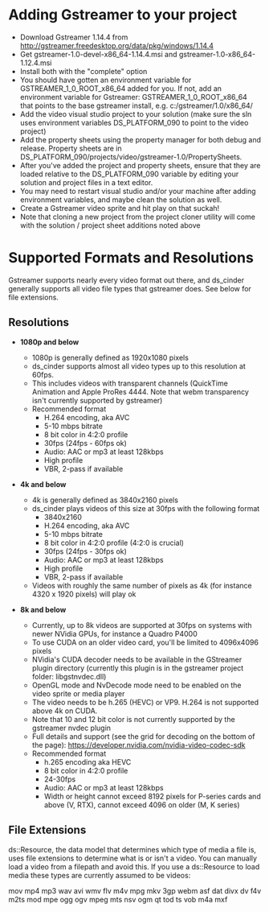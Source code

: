 Adding Gstreamer to your project
================================

* Download Gstreamer 1.14.4 from http://gstreamer.freedesktop.org/data/pkg/windows/1.14.4
* Get gstreamer-1.0-devel-x86_64-1.14.4.msi and gstreamer-1.0-x86_64-1.12.4.msi
* Install both with the "complete" option
* You should have gotten an environment variable for GSTREAMER_1_0_ROOT_x86_64 added for you. If not, add an environment variable for Gstreamer: GSTREAMER_1_0_ROOT_x86_64 that points to the base gstreamer install, e.g. c:/gstreamer/1.0/x86_64/
* Add the video visual studio project to your solution (make sure the sln uses environment variables DS_PLATFORM_090 to point to the video project)
* Add the property sheets using the property manager for both debug and release. Property sheets are in DS_PLATFORM_090/projects/video/gstreamer-1.0/PropertySheets.
* After you've added the project and property sheets, ensure that they are loaded relative to the DS_PLATFORM_090 variable by editing your solution and project files in a text editor.
* You may need to restart visual studio and/or your machine after adding environment variables, and maybe clean the solution as well.
* Create a Gstreamer video sprite and hit play on that suckah!
* Note that cloning a new project from the project cloner utility will come with the solution / project sheet additions noted above


Supported Formats and Resolutions
=================================

Gstreamer supports nearly every video format out there, and ds_cinder generally supports all video file types that gstreamer does. See below for file extensions.

Resolutions
-----------

* **1080p and below**
    * 1080p is generally defined as 1920x1080 pixels
	* ds_cinder supports almost all video types up to this resolution at 60fps.
	* This includes videos with transparent channels (QuickTime Animation and Apple ProRes 4444. Note that webm transparency isn't currently supported by gstreamer)
	* Recommended format
		* H.264 encoding, aka AVC
		* 5-10 mbps bitrate
		* 8 bit color in 4:2:0 profile
		* 30fps (24fps - 60fps ok)
		* Audio: AAC or mp3 at least 128kbps
		* High profile
		* VBR, 2-pass if available
		
* **4k and below**
	* 4k is generally defined as 3840x2160 pixels
	* ds_cinder plays videos of this size at 30fps with the following format
		* 3840x2160
		* H.264 encoding, aka AVC
		* 5-10 mbps bitrate
		* 8 bit color in 4:2:0 profile (4:2:0 is crucial)
		* 30fps (24fps - 30fps ok)
		* Audio: AAC or mp3 at least 128kbps
		* High profile
		* VBR, 2-pass if available
	* Videos with roughly the same number of pixels as 4k (for instance 4320 x 1920 pixels) will play ok
	
* **8k and below**
	* Currently, up to 8k videos are supported at 30fps on systems with newer NVidia GPUs, for instance a Quadro P4000
	* To use CUDA on an older video card, you'll be limited to 4096x4096 pixels
	* NVidia's CUDA decoder needs to be available in the GStreamer plugin directory (currently this plugin is in the gstreamer project folder: libgstnvdec.dll)
	* OpenGL mode and NvDecode mode need to be enabled on the video sprite or media player
	* The video needs to be h.265 (HEVC) or VP9. H.264 is not supported above 4k on CUDA.
	* Note that 10 and 12 bit color is not currently supported by the gstreamer nvdec plugin
	* Full details and support (see the grid for decoding on the bottom of the page): https://developer.nvidia.com/nvidia-video-codec-sdk
	* Recommended format
		* h.265 encoding aka HEVC
		* 8 bit color in 4:2:0 profile
		* 24-30fps
		* Audio: AAC or mp3 at least 128kbps
		* Width or height cannot exceed 8192 pixels for P-series cards and above (V, RTX), cannot exceed 4096 on older (M, K series)

		
File Extensions
---------------

ds::Resource, the data model that determines which type of media a file is, uses file extensions to determine what is or isn't a video. You can manually load a video from a filepath and avoid this. If you use a ds::Resource to load media these types are currently assumed to be videos:

mov
mp4
mp3
wav
avi
wmv
flv
m4v
mpg
mkv
3gp
webm
asf
dat
divx
dv
f4v
m2ts
mod
mpe
ogg
ogv
mpeg
mts
nsv
ogm
qt
tod
ts
vob
m4a
mxf